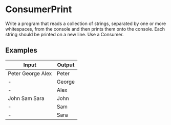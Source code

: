 # ConsumerPrint

Write a program that reads a collection of strings, separated by one or more whitespaces, from the console and then prints them onto the console. Each string should be printed on a new line. Use a Consumer<T>.
  
 Examples
-----------
  
Input |	Output
------|---------
  Peter George Alex |Peter
-|George
-|Alex
  John Sam Sara|John
-|Sam
-|Sara


  
